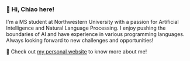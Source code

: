 ### 👋 Hi, Chiao here!

I'm a MS student at Northwestern University with a passion for Artificial Intelligence and Natural Language Processing. I enjoy pushing the boundaries of AI and have experience in various programming languages. Always looking forward to new challenges and opportunities!

🌱 Check out [my personal website](https://chiaoweihsu.com) to know more about me!
<!--
**ciaochiaociao/ciaochiaociao** is a ✨ _special_ ✨ repository because its `README.md` (this file) appears on your GitHub profile.

Here are some ideas to get you started:

- 🔭 I’m currently working on ...
- 🌱 I’m currently learning ...
- 👯 I’m looking to collaborate on ...
- 🤔 I’m looking for help with ...
- 💬 Ask me about ...
- 📫 How to reach me: ...
- 😄 Pronouns: ...
- ⚡ Fun fact: ...
-->

